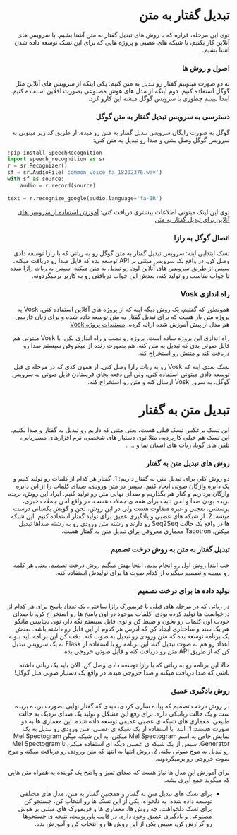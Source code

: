<div dir="rtl" align='right'>

# تبدیل گفتار به متن
توی این مرحله، قراره که با روش های تبدیل گفتار به متن آشنا بشیم. با سرویس های آنلاین کار بکنیم، با شبکه های عصبی و پروژه هایی که برای این تسک توسعه داده شدن آشنا بشیم.
### اصول و روش ها
به دو صورت میتونیم گفتار رو تبدیل به متن کنیم: یکی اینکه از سرویس های آنلاین مثل گوگل استفاده کنیم، دوم اینکه از مدل های هوش مصنوعی بصورت آفلاین استفاده کنیم. ابتدا ببینیم چطوری با سرویس گوگل میشه این کارو کرد.
### دسترسی به سرویس تبدیل گفتار به متن گوگل
گوگل به صورت رایگان سرویس تبدیل گفتار به متن رو میده. از طریق کد زیر میتونی به سرویس گوگل وصل بشی و صدا رو تبدیل به متن کنی:

<div dir="ltr" align='left'>

```python
!pip install SpeechRecognition
import speech_recognition as sr
r = sr.Recognizer()
sf = sr.AudioFile('common_voice_fa_18202376.wav')
with sf as source:
    audio = r.record(source)

text = r.recognize_google(audio,language='fa-IR')
```

<div dir="rtl" align='right'>

توی این لینک میتونی اطلاعات بیشتری دریافت کنی:
[آموزش استفاده از سرویس های آنلاین برای تبدیل گفتار به متن](https://realpython.com/python-speech-recognition/)
### اتصال گوگل به رازا
تسک ابتدایی اینه: سرویس تبدیل گفتار به متن گوگل رو به رباتی که با رازا توسعه دادی وصل کن. در واقع یک  سرویس مبتنی بر API توسعه بده که فایل صدا رو دریافت میکنه، سپس از طریق سرویس های آنلاین اون رو تبدیل به متن میکنه، سپس به ربات رازا میده تا جواب مناسب رو تولید کنه، بعدش این جواب دریافتی رو به کاربر برمیگردونه.
### راه اندازی Vosk
همونطور که گفتیم، یک روش دیگه اینه که از پروژه های آفلاین استفاده کنی. Vosk یه پروژه متن باز هست که برای تبدیل گفتار به متن توسعه داده شده و برای زبان فارسی هم مدل از پیش آموزش شده ارائه کرده.
[مستندات پروژه Vosk](https://alphacephei.com/vosk/)

راه اندازی این پروژه ساده است. پروژه رو نصب و راه اندازی بکن. با Vosk میتونی هم فایل صوتی بدی که تبدیل به متن کنه، هم بصورت زنده از میکروفن سیستم صدا رو دریافت کنه و متنش رو استخراج کنه.

تسک بعدی اینه که Vosk رو به ربات رازا وصل کنی. از همون کدی که در مرحله ی قبل توسعه دادی میتونی استفاده کنی، ولی این دفعه بجای فرستادن فایل صوتی به سرویس گوگل، به سرور Vosk ارسال کنه و متن رو استخراج کنه.

# تبدیل متن به گفتار
این تسک برعکس تسک قبلی هست، یعنی متنی که داریم رو تبدیل به گفتار و صدا بکنیم. این تسک هم خیلی کاربردیه، مثلا توی دستیار های شخصی، نرم افزارهای مسیریابی، تلفن های گویا، ربات های انسان نما و ... . 
### روش های تبدیل متن به گفتار
دو روش کلی برای تبدیل متن به گفتار داریم: 1. گفتار هر کدام از کلمات رو تولید کنیم و یک دایره واژگان صوتی ایجاد کنیم. سپس در متن ورودی، صدای کلمات را از این دایره واژگان برداریم و کنار هم بگذاریم و صدای نهایی متن رو تولید کنیم. ایراد این روش، بریده بریده بودن صدا و لحن ثابت برای همه ی جملات هست، در واقع لحن جملات خبری، پرسشی، تعجبی و غیره متفاوت هست ولی در این روش، لحن و گویش یکسانی درست میشه. 2. از شبکه های عصبی و یادگیری عمیق برای تولید گفتار استفاده کنیم. این شبکه ها در واقع یک حالت Seq2Seq رو دارند و رشته متن ورودی رو به رشته صداها تبدیل میکنن. Tacotron معماری معروفی برای تبدیل متن به گفتار هست. 
### تبدیل گفتار به متن به روش درخت تصمیم
خب ابتدا روش اول رو انجام بدیم. اینجا بهش میگیم روش درخت تصمیم. یعنی هر کلمه رو میبینه و تصمیم میگیره از کدام صوت ها برای تولیدش استفاده کنه.
### تولید داده ها برای درخت تصمیم
در رباتی که در مرحله های قبلی با فریمورک رازا ساختی، یک تعداد پاسخ برای هر کدام از درخواست ها تولید کرده بودی. کلمات موجود در اون پاسخ ها رو استخراج کن، با صدای خودت اون کلمات رو بخون و ضبط کن و توی فایل سیستم نگه دار، توی دیتابیس مانگو هم یک سند و ساختاری ایجاد کن که آدرس هر کدوم از این فایل رو داشته باشه. بعدش یک برنامه توسعه بده که متن ورودی رو تبدیل به صوت کنه. دقت کن این برنامه باید بتونه اعداد رو هم به صوت تبدیل کنه. این برنامه رو با استفاده از Flask به یک سرویس تبدیل کن که از طریق API متن رو دریافت کنه و فایل صوتی خروجی بده.

حالا این برنامه رو به رباتی که با رازا توسعه دادی وصل کن. الان باید یک رباتی داشته باشی که صدا دریافت میکنه و صدا خروجی میده. در واقع یک دستیار صوتی مثل گوگل!

### روش یادگیری عمیق
در روش درخت تصمیم که پیاده سازی  کردی، دیدی که گفتار نهایی بصورت بریده بریده ست و یک حالت رباتیکی داره. برای رفع این مشکل و تولید یک صدای نزدیک به حالت طبیعی، معماری های شبکه ی عصبی عمیقی توسعه داده شده. این معماری ها به دو صورت هستند: 1. ابتدا با استفاده از یک شبکه ی عصبی، متن ورودی رو تبدیل به یک نمایش خاص به اسم Mel Spectogram میکنن. به این شبکه میگن Mel Spectogram Generator. سپس از یک شبکه ی عصبی دیگه ای استفاده میکنن تا Mel Spectogram رو تبدیل به موج صوتی بکنه. 2. روش انتها به انتها که متن ورودی رو دریافت میکنه و  موج صوت خروجی رو برمیگردونه.

برای آموزش این مدل ها نیاز هست که صدای تمیز و واضح یک گوینده به همراه متن هایی که  میگوید جمع آوری بشه.

* برای تسک های تبدیل متن به گفتار و همچنین گفتار به متن، مدل های مختلفی توسعه داده شده. به دلخواه، یکی از این تسک ها رو انتخاب کن، جستجو کن برای تسک دلخواهت، چه روش ها، معماری ها و فریمورک های مبتنی بر هوش مصنوعی و یادگیری عمیق وجود داره. در قالب پاورپوینت، نتیجه ی جستجوها رو گزارش کن، سپس یکی از این روش ها رو انتخاب کن و آموزش بده. 
